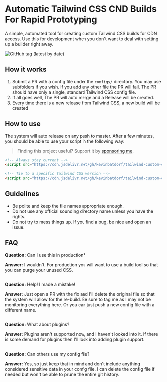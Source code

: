 # Automatic Tailwind CSS CND Builds For Rapid Prototyping

A simple, automated tool for creating custom Tailwind CSS builds for CDN access. Use this for development when you don't want to deal with setting up a builder right away.

![GitHub tag (latest by date)](https://img.shields.io/github/v/tag/KevinBatdorf/tailwind-custom-cdn?label=version&style=flat-square)

## How it works
1. Submit a PR with a config file under the `configs/` directory. You may use subfolders if you wish. If you add any other file the PR will fail. The PR should have only a single, standard Tailwind CSS config file.
2. If all goes well, The PR will auto merge and a Release will be created.
3. Every time there is a new release from Tailwind CSS, a new build will be created

## How to use
The system will auto release on any push to master. After a few minutes, you should be able to use your script in the following way:

> Finding this project useful? Support it by [sponsoring me](https://github.com/sponsors/KevinBatdorf).

```html
<!-- Always stay current -->
<script src="https://cdn.jsdelivr.net/gh/kevinbatdorf/tailwind-custom-cdn/builds/example.min.css"></script>

<!-- Tie to a specific Tailwind CSS version -->
<script src="https://cdn.jsdelivr.net/gh/kevinbatdorf/tailwind-custom-cdn@t1.8/builds/example.min.css"></script>
```


## Guidelines
- Be polite and keep the file names appropriate enough.
- Do not use any official sounding directory name unless you have the rights.
- Do not try to mess things up. If you find a bug, be nice and open an issue.

## FAQ
**Question:** Can I use this in production?

**Answer:** I wouldn't. For production you will want to use a build tool so that you can purge your unused CSS.

##
**Question:** Help! I made a mistake!

**Answer:** Just open a PR with the fix and I'll delete the original file so that the system will allow for the re-build. Be sure to tag me as I may not be monitoring everything here. Or you can just push a new config file with a different name.

##
**Question:** What about plugins?

**Answer:** Plugins aren't supported now, and I haven't looked into it. If there is some demand for plugins then I'll look into adding plugin support.

##
**Question:** Can others use my config file?

**Answer:** Yes, so just keep that in mind and don't include anything considered sensitive data in your config file. I can delete the config file if needed but won't be able to prune the entire git history.
